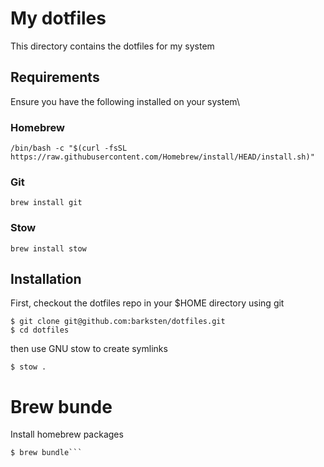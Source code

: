 # My dotfiles

This directory contains the dotfiles for my system

## Requirements

Ensure you have the following installed on your system\

### Homebrew

```/bin/bash -c "$(curl -fsSL https://raw.githubusercontent.com/Homebrew/install/HEAD/install.sh)"```

### Git

```brew install git```

### Stow

```brew install stow```

## Installation

First, checkout the dotfiles repo in your $HOME directory using git

```
$ git clone git@github.com:barksten/dotfiles.git
$ cd dotfiles
```
then use GNU stow to create symlinks
```
$ stow .
```
# Brew bunde

Install homebrew packages
```
$ brew bundle```



